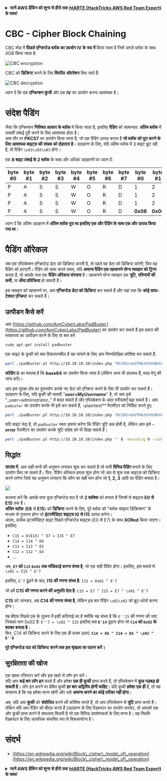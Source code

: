 <details>

<summary><strong>जानें AWS हैकिंग को शून्य से हीरो तक</strong> <a href="https://training.hacktricks.xyz/courses/arte"><strong>htARTE (HackTricks AWS Red Team Expert)</strong></a><strong> के साथ!</strong></summary>

HackTricks का समर्थन करने के अन्य तरीके:

* यदि आप अपनी **कंपनी का विज्ञापन HackTricks में देखना चाहते हैं** या **HackTricks को PDF में डाउनलोड करना चाहते हैं** तो [**सब्सक्रिप्शन प्लान्स**](https://github.com/sponsors/carlospolop) देखें!
* [**आधिकारिक PEASS और HackTricks स्वैग**](https://peass.creator-spring.com) प्राप्त करें
* हमारा विशेष [**NFTs**](https://opensea.io/collection/the-peass-family) संग्रह, [**The PEASS Family**](https://opensea.io/collection/the-peass-family) खोजें
* **शामिल हों** 💬 [**डिस्कॉर्ड समूह**](https://discord.gg/hRep4RUj7f) या [**टेलीग्राम समूह**](https://t.me/peass) या हमें **ट्विटर** 🐦 [**@hacktricks_live**](https://twitter.com/hacktricks_live)** पर फॉलो** करें।
* **अपने हैकिंग ट्रिक्स साझा करें** और **PRs सबमिट करके** [**HackTricks**](https://github.com/carlospolop/hacktricks) और [**HackTricks Cloud**](https://github.com/carlospolop/hacktricks-cloud) github repos में।

</details>


# CBC - Cipher Block Chaining

CBC मोड में **पिछले एन्क्रिप्टेड ब्लॉक का उपयोग IV के रूप में** किया जाता है जिसे अगले ब्लॉक के साथ XOR किया जाता है:

![CBC encryption](https://defuse.ca/images/cbc\_encryption.png)

CBC को **डिक्रिप्ट** करने के लिए **विपरीत** **ऑपरेशन** किए जाते हैं:

![CBC decryption](https://defuse.ca/images/cbc\_decryption.png)

ध्यान दें कि एक **एन्क्रिप्शन कुंजी** और एक **IV** का उपयोग करना आवश्यक है।

# संदेश पैडिंग

जैसा कि एन्क्रिप्शन **निश्चित आकार के ब्लॉक** में किया जाता है, इसलिए **पैडिंग** को सामान्यत: **अंतिम ब्लॉक** में उसकी लंबाई पूरी करने के लिए आवश्यक होता है।\
आम तौर पर **PKCS7** का उपयोग किया जाता है, जो एक पैडिंग उत्पन्न करता है **जो ब्लॉक को पूरा करने के लिए आवश्यक बाइट्स की संख्या को दोहराता है**। उदाहरण के लिए, यदि अंतिम ब्लॉक में 3 बाइट छूट रही है, तो पैडिंग `\x03\x03\x03` होगा।

एक **8 बाइट लंबाई के 2 ब्लॉक** के साथ और अधिक उदाहरणों पर ध्यान दें:

| byte #0 | byte #1 | byte #2 | byte #3 | byte #4 | byte #5 | byte #6 | byte #7 | byte #0  | byte #1  | byte #2  | byte #3  | byte #4  | byte #5  | byte #6  | byte #7  |
| ------- | ------- | ------- | ------- | ------- | ------- | ------- | ------- | -------- | -------- | -------- | -------- | -------- | -------- | -------- | -------- |
| P       | A       | S       | S       | W       | O       | R       | D       | 1        | 2        | 3        | 4        | 5        | 6        | **0x02** | **0x02** |
| P       | A       | S       | S       | W       | O       | R       | D       | 1        | 2        | 3        | 4        | 5        | **0x03** | **0x03** | **0x03** |
| P       | A       | S       | S       | W       | O       | R       | D       | 1        | 2        | 3        | **0x05** | **0x05** | **0x05** | **0x05** | **0x05** |
| P       | A       | S       | S       | W       | O       | R       | D       | **0x08** | **0x08** | **0x08** | **0x08** | **0x08** | **0x08** | **0x08** | **0x08** |

ध्यान दें कि अंतिम उदाहरण में **अंतिम ब्लॉक पूरा था इसलिए एक और पैडिंग के साथ एक और उत्पन्न किया गया था**।

# पैडिंग ऑरेकल

जब एक एप्लिकेशन एन्क्रिप्टेड डेटा को डिक्रिप्ट करती है, तो पहले वह डेटा को डिक्रिप्ट करेगी; फिर वह पैडिंग को हटाएगी। पैडिंग को साफ करते समय, यदि **अमान्य पैडिंग एक पहचानने योग्य व्यवहार को ट्रिगर** करता है, तो आपके पास एक **पैडिंग ऑरेकल संरचना** है। पहचानने योग्य व्यवहार एक **त्रुटि**, **परिणामों की कमी**, या **धीमा प्रतिक्रिया** हो सकती है।

इस व्यवहार को पहचानने पर, आप **एन्क्रिप्टेड डेटा को डिक्रिप्ट** कर सकते हैं और यहां तक कि **कोई साफ-टेक्स्ट एन्क्रिप्ट** कर सकते हैं।

## उत्पीडन कैसे करें

आप [https://github.com/AonCyberLabs/PadBuster](https://github.com/AonCyberLabs/PadBuster) का उपयोग कर सकते हैं इस प्रकार की भयंकरता का उत्पीडन करने के लिए या बस करें
```
sudo apt-get install padbuster
```
एक साइट के कुकी को क्या विकल्पनशील है यह जांचने के लिए आप निम्नलिखित कोशिश कर सकते हैं:
```bash
perl ./padBuster.pl http://10.10.10.10/index.php "RVJDQrwUdTRWJUVUeBKkEA==" 8 -encoding 0 -cookies "login=RVJDQrwUdTRWJUVUeBKkEA=="
```
**कोडिंग 0** का मतलब है कि **base64** का उपयोग किया जाता है (लेकिन अन्य भी उपलब्ध हैं, मदद मेनू की जांच करें)।

आप इस सुरक्षा दोष का दुरुपयोग करके नए डेटा को एन्क्रिप्ट करने के लिए भी उपयोग कर सकते हैं। उदाहरण के लिए, यदि कुकी की सामग्री "**_**user=MyUsername**_**" है, तो आप इसे "\_user=administrator\_" में बदल सकते हैं और एप्लिकेशन के अंदर वरीयताएँ बढ़ा सकते हैं। आप `paduster` का उपयोग करके भी इसे कर सकते हैं, -plaintext** पैरामीटर को निर्दिष्ट करते हुए:
```bash
perl ./padBuster.pl http://10.10.10.10/index.php "RVJDQrwUdTRWJUVUeBKkEA==" 8 -encoding 0 -cookies "login=RVJDQrwUdTRWJUVUeBKkEA==" -plaintext "user=administrator"
```
यदि साइट भेद्य है, तो `padbuster` स्वतः प्रयास करेगा कि पैडिंग त्रुटि कब होती है, लेकिन आप इसे **-error** पैरामीटर का उपयोग करके त्रुटि संदेश को भी दिखा सकते हैं।
```bash
perl ./padBuster.pl http://10.10.10.10/index.php "" 8 -encoding 0 -cookies "hcon=RVJDQrwUdTRWJUVUeBKkEA==" -error "Invalid padding"
```
## सिद्धांत

**सारांश में**, आप सही मानों की अनुमान लगाकर शुरू कर सकते हैं जो सभी **विभिन्न पैडिंग** बनाने के लिए उपयोग किए जा सकते हैं। फिर, पैडिंग ऑरेकल हमला शुरू होगा जो अंत से शुरू तक बाइट्स को डिक्रिप्ट करने लगेगा जिसे यह अनुमान लगाएगा कि कौन सा सही मान होगा जो **1, 2, 3** आदि का पैडिंग बनाता है।

![](<../.gitbook/assets/image (629) (1) (1).png>)

कल्पना करें कि आपके पास कुछ एन्क्रिप्टेड पाठ है जो **2 ब्लॉक्स** को बनाता है जिनमें से बाइट्स **E0 से E15** तक हैं।\
**अंतिम** **ब्लॉक** (**E8** से **E15**) को **डिक्रिप्ट** करने के लिए, पूरे ब्लॉक को "ब्लॉक साइपर डिक्रिप्शन" के माध्यम से गुजरना होगा जो **इंटरमीडिएट बाइट्स I0 से I15** उत्पन्न करेगा।\
अंततः, प्रत्येक इंटरमीडिएट बाइट पिछले एन्क्रिप्टेड बाइट्स (E0 से E7) के साथ **XORed** किया जाएगा। इसलिए:

* `C15 = D(E15) ^ E7 = I15 ^ E7`
* `C14 = I14 ^ E6`
* `C13 = I13 ^ E5`
* `C12 = I12 ^ E4`
* ...

अब, **`E7` को `C15` `0x01` तक मॉडिफाई करना संभव है**, जो एक सही पैडिंग होगा। इसलिए, इस मामले में: `\x01 = I15 ^ E'7`

इसलिए, `E'7` ढूंढने के बाद, **I15 की गणना संभव है**: `I15 = 0x01 ^ E'7`

जो हमें **C15 की गणना करने की अनुमति देता है**: `C15 = E7 ^ I15 = E7 ^ \x01 ^ E'7`

**C15** को जानकर, अब **C14 की गणना संभव है**, लेकिन इस बार पैडिंग `\x02\x02` को ब्रूट-फोर्स करना होगा।

यह बीएफ पिछले एक के तुलना में इसी कठिनाई का है क्योंकि यह संभव है कि `E''15` की गणना की जाए जिसका मान 0x02 है: `E''7 = \x02 ^ I15` इसलिए बस **`E'14`** ढूंढना होगा जो **`C14` को `0x02` के बराबर बनाता है**।\
फिर, C14 को डिक्रिप्ट करने के लिए एक ही कदम उठाएं: **`C14 = E6 ^ I14 = E6 ^ \x02 ^ E''6`**

**पूरे एन्क्रिप्टेड पाठ को डिक्रिप्ट करने तक इस श्रृंखला का पालन करें।**

## सुरक्षितता की खोज

एक खाता रजिस्टर करें और इस खाते से लॉग इन करें।\
यदि आप **कई बार लॉग इन** करते हैं और हमेशा **एक ही कुकी** प्राप्त करते हैं, तो एप्लिकेशन में **कुछ गड़बड़ हो सकती है**। लॉग इन करने पर प्रेषित कुकी **हर बार अद्वितीय होनी चाहिए**। यदि कुकी **हमेशा** **एक ही** है, तो यह संभावना है कि यह हमेशा मान्य रहेगी और उसे **अमान्य करने का कोई तरीका नहीं होगा**।

अब, यदि आप **कुकी** को **संशोधित** करने की कोशिश करते हैं, तो आप एप्लिकेशन से **त्रुटि** प्राप्त करते हैं।\
लेकिन यदि आप पैडिंग को बीएफ करते हैं (उदाहरण के लिए पैडबस्टर का उपयोग करके), तो आपको एक और कुकी प्राप्त करने में सफलता मिलती है जो एक विभिन्न उपयोगकर्ता के लिए मान्य है। यह स्थिति पैडबस्टर के लिए अत्यधिक संभावित रूप से विकल्पयोग्य है।

# संदर्भ

* [https://en.wikipedia.org/wiki/Block\_cipher\_mode\_of\_operation](https://en.wikipedia.org/wiki/Block\_cipher\_mode\_of\_operation)


<details>

<summary><strong>जानें AWS हैकिंग को शून्य से हीरो तक</strong> <a href="https://training.hacktricks.xyz/courses/arte"><strong>htARTE (HackTricks AWS Red Team Expert)</strong></a><strong> के साथ!</strong></summary>

HackTricks का समर्थन करने के अन्य तरीके:

* यदि आप अपनी कंपनी का विज्ञापन **HackTricks** में देखना चाहते हैं या **PDF में HackTricks डाउनलोड** करना चाहते हैं तो [**सब्सक्रिप्शन प्लान**](https://github.com/sponsors/carlospolop) की जांच करें!
* [**आधिकारिक PEASS & HackTricks स्वैग**](https://peass.creator-spring.com) प्राप्त करें
* [**The PEASS Family**](https://opensea.io/collection/the-peass-family) की खोज करें, हमारा विशेष [**NFTs**](https://opensea.io/collection/the-peass-family) संग्रह।
* **शामिल हों** 💬 [**डिस्कॉर्ड समूह**](https://discord.gg/hRep4RUj7f) या [**टेलीग्राम समूह**](https://t.me/peass) या हमें **ट्विटर** 🐦 [**@hacktricks_live**](https://twitter.com/hacktricks_live)** पर **फॉलो** करें।
* **हैकिंग ट्रिक्स साझा करें** हैकट्रिक्स और हैकट्रिक्स क्लाउड गिटहब रेपो में पीआर जमा करके।

</details>
